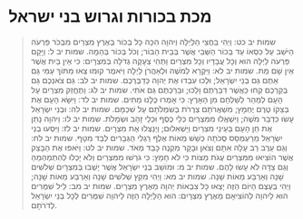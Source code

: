# מכת בכורות וגרוש בני ישראל

> שמות יב כט: וַיְהִי בַּחֲצִי הַלַּיְלָה וַיהוָה הִכָּה כָל בְּכוֹר בְּאֶרֶץ מִצְרַיִם מִבְּכֹר פַּרְעֹה הַיֹּשֵׁב עַל כִּסְאוֹ עַד בְּכוֹר הַשְּׁבִי אֲשֶׁר בְּבֵית הַבּוֹר; וְכֹל בְּכוֹר בְּהֵמָה.
> שמות יב ל: וַיָּקָם פַּרְעֹה לַיְלָה הוּא וְכָל עֲבָדָיו וְכָל מִצְרַיִם וַתְּהִי צְעָקָה גְדֹלָה בְּמִצְרָיִם:  כִּי אֵין בַּיִת אֲשֶׁר אֵין שָׁם מֵת.
> שמות יב לא: וַיִּקְרָא לְמֹשֶׁה וּלְאַהֲרֹן לַיְלָה וַיֹּאמֶר קוּמוּ צְּאוּ מִתּוֹךְ עַמִּי גַּם אַתֶּם גַּם בְּנֵי יִשְׂרָאֵל; וּלְכוּ עִבְדוּ אֶת יְהוָה כְּדַבֶּרְכֶם.
> שמות יב לב: גַּם צֹאנְכֶם גַּם בְּקַרְכֶם קְחוּ כַּאֲשֶׁר דִּבַּרְתֶּם וָלֵכוּ; וּבֵרַכְתֶּם גַּם אֹתִי.
> שמות יב לג: וַתֶּחֱזַק מִצְרַיִם עַל הָעָם לְמַהֵר לְשַׁלְּחָם מִן הָאָרֶץ:  כִּי אָמְרוּ כֻּלָּנוּ מֵתִים.
> שמות יב לד: וַיִּשָּׂא הָעָם אֶת בְּצֵקוֹ טֶרֶם יֶחְמָץ; מִשְׁאֲרֹתָם צְרֻרֹת בְּשִׂמְלֹתָם עַל שִׁכְמָם.
> שמות יב לה: וּבְנֵי יִשְׂרָאֵל עָשׂוּ כִּדְבַר מֹשֶׁה; וַיִּשְׁאֲלוּ מִמִּצְרַיִם כְּלֵי כֶסֶף וּכְלֵי זָהָב וּשְׂמָלֹת.
> שמות יב לו: וַיהוָה נָתַן אֶת חֵן הָעָם בְּעֵינֵי מִצְרַיִם וַיַּשְׁאִלוּם; וַיְנַצְּלוּ אֶת מִצְרָיִם.
> שמות יב לז: וַיִּסְעוּ בְנֵי יִשְׂרָאֵל מֵרַעְמְסֵס סֻכֹּתָה כְּשֵׁשׁ מֵאוֹת אֶלֶף רַגְלִי הַגְּבָרִים לְבַד מִטָּף.
> שמות יב לח: וְגַם עֵרֶב רַב עָלָה אִתָּם וְצֹאן וּבָקָר מִקְנֶה כָּבֵד מְאֹד.
> שמות יב לט: וַיֹּאפוּ אֶת הַבָּצֵק אֲשֶׁר הוֹצִיאוּ מִמִּצְרַיִם עֻגֹת מַצּוֹת כִּי לֹא חָמֵץ:  כִּי גֹרְשׁוּ מִמִּצְרַיִם וְלֹא יָכְלוּ לְהִתְמַהְמֵהַּ וְגַם צֵדָה לֹא עָשׂוּ לָהֶם.
> שמות יב מ: וּמוֹשַׁב בְּנֵי יִשְׂרָאֵל אֲשֶׁר יָשְׁבוּ בְּמִצְרָיִם שְׁלֹשִׁים שָׁנָה וְאַרְבַּע מֵאוֹת שָׁנָה.
> שמות יב מא: וַיְהִי מִקֵּץ שְׁלֹשִׁים שָׁנָה וְאַרְבַּע מֵאוֹת שָׁנָה; וַיְהִי בְּעֶצֶם הַיּוֹם הַזֶּה יָצְאוּ כָּל צִבְאוֹת יְהוָה מֵאֶרֶץ מִצְרָיִם.
> שמות יב מב: לֵיל שִׁמֻּרִים הוּא לַיהוָה לְהוֹצִיאָם מֵאֶרֶץ מִצְרָיִם:  הוּא הַלַּיְלָה הַזֶּה לַיהוָה שִׁמֻּרִים לְכָל בְּנֵי יִשְׂרָאֵל לְדֹרֹתָם. 
 

